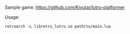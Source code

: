 Sample game: https://github.com/Kivutar/lutro-platformer

Usage:

    retroarch -L libretro_lutro.so path/to/main.lua
